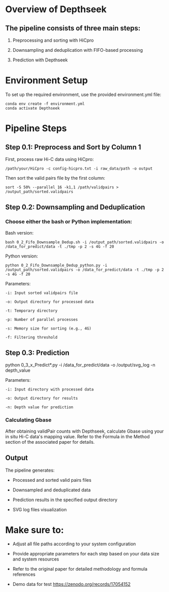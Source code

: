 # Overview of Depthseek
## The pipeline consists of three main steps:

  1. Preprocessing and sorting with HiCpro
  
  2. Downsampling and deduplication with FIFO-based processing

  3. Prediction with Depthseek

# Environment Setup
To set up the required environment, use the provided environment.yml file:

    conda env create -f environment.yml  
    conda activate Depthseek

# Pipeline Steps

## Step 0.1: Preprocess and Sort by Column 1
First, process raw Hi-C data using HiCpro:

    /path/your/HiCpro -c config-hicpro.txt -i raw_data/path -o output

Then sort the valid pairs file by the first column:

    sort -S 50% --parallel 16 -k1,1 /path/validpairs > /output_path/sorted.validpairs

## Step 0.2: Downsampling and Deduplication
### Choose either the bash or Python implementation:
Bash version:

    bash 0_2_Fifo_Downsample_Dedup.sh -i /output_path/sorted.validpairs -o /data_for_predict/data -t ./tmp -p 2 -s 4G -f 20
  
Python version:

    python 0_2_Fifo_Downsample_Dedup_python.py -i /output_path/sorted.validpairs -o /data_for_predict/data -t ./tmp -p 2 -s 4G -f 20
  
Parameters:

    -i: Input sorted validpairs file
  
    -o: Output directory for processed data
  
    -t: Temporary directory
  
    -p: Number of parallel processes
  
    -s: Memory size for sorting (e.g., 4G)
  
    -f: Filtering threshold
  
## Step 0.3: Prediction
  python 0_3_x_Predict*.py -i /data_for_predict/data -o /output/svg_log -n depth_value

Parameters:

    -i: Input directory with processed data
  
    -o: Output directory for results
  
    -n: Depth value for prediction


### Calculating Gbase
  After obtaining validPair counts with Depthseek, calculate Gbase using your in situ Hi-C data's mapping value. Refer to the Formula in the Method section of the associated paper for details.

## Output

The pipeline generates:

* Processed and sorted valid pairs files
  
* Downsampled and deduplicated data
  
* Prediction results in the specified output directory
  
* SVG log files visualization

# Make sure to:

* Adjust all file paths according to your system configuration
  
* Provide appropriate parameters for each step based on your data size and system resources
  
* Refer to the original paper for detailed methodology and formula references

* Demo data for test  https://zenodo.org/records/17054152
